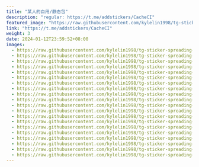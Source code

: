 ```yaml
---
title: "某人的自用/静态包"
description: "regular: https://t.me/addstickers/CacheCI"
featured_image: "https://raw.githubusercontent.com/kylelin1998/tg-sticker-spreading-worldwide-images/main/img/bf96dc0f-7278-4628-9b4b-3435216de82d.jpg"
link: "https://t.me/addstickers/CacheCI"
weight: 3
date: 2024-01-12T23:59:52+08:00
images:
  - https://raw.githubusercontent.com/kylelin1998/tg-sticker-spreading-worldwide-images/main/img/bf96dc0f-7278-4628-9b4b-3435216de82d.jpg
  - https://raw.githubusercontent.com/kylelin1998/tg-sticker-spreading-worldwide-images/main/img/5973babd-a0b5-4560-bb06-6b73dfce94bf.jpg
  - https://raw.githubusercontent.com/kylelin1998/tg-sticker-spreading-worldwide-images/main/img/b7624c7b-1c66-4558-afd7-5299660a4d2a.jpg
  - https://raw.githubusercontent.com/kylelin1998/tg-sticker-spreading-worldwide-images/main/img/fdd46ac6-8f9f-4320-9d9e-c3108bda4115.jpg
  - https://raw.githubusercontent.com/kylelin1998/tg-sticker-spreading-worldwide-images/main/img/71747885-aaa4-42e4-8bbc-ee3e823ebcc9.jpg
  - https://raw.githubusercontent.com/kylelin1998/tg-sticker-spreading-worldwide-images/main/img/d0030f1a-eb11-48d8-9308-1984727ec14a.jpg
  - https://raw.githubusercontent.com/kylelin1998/tg-sticker-spreading-worldwide-images/main/img/44a66d12-fa87-480b-8ccf-eb246d4f1de6.jpg
  - https://raw.githubusercontent.com/kylelin1998/tg-sticker-spreading-worldwide-images/main/img/7b5c1424-91a2-4282-8eee-cc788d20d4fd.jpg
  - https://raw.githubusercontent.com/kylelin1998/tg-sticker-spreading-worldwide-images/main/img/f1c215d2-6bec-4de4-a114-cbc2379f79a1.jpg
  - https://raw.githubusercontent.com/kylelin1998/tg-sticker-spreading-worldwide-images/main/img/c6494608-445a-4f46-be64-9c7152a24743.jpg
  - https://raw.githubusercontent.com/kylelin1998/tg-sticker-spreading-worldwide-images/main/img/46332dd6-4010-42e4-b23c-721a08755dff.jpg
  - https://raw.githubusercontent.com/kylelin1998/tg-sticker-spreading-worldwide-images/main/img/9aa43465-aef1-4734-9ede-6482876363db.jpg
  - https://raw.githubusercontent.com/kylelin1998/tg-sticker-spreading-worldwide-images/main/img/a60bbf08-9a35-4857-8edc-6dbf72779c3c.jpg
  - https://raw.githubusercontent.com/kylelin1998/tg-sticker-spreading-worldwide-images/main/img/2ac6e744-41d8-41db-9c6f-747b0d6858fb.jpg
  - https://raw.githubusercontent.com/kylelin1998/tg-sticker-spreading-worldwide-images/main/img/abd53164-ef13-4042-b6f4-6e8b771347e2.jpg
  - https://raw.githubusercontent.com/kylelin1998/tg-sticker-spreading-worldwide-images/main/img/8e0fc4cb-a50d-46ad-8b6d-36c53cb90156.jpg
  - https://raw.githubusercontent.com/kylelin1998/tg-sticker-spreading-worldwide-images/main/img/b32e3d05-fd3a-468a-9474-388b4cc42adc.jpg
  - https://raw.githubusercontent.com/kylelin1998/tg-sticker-spreading-worldwide-images/main/img/0e06a1e0-e8b4-44ef-bb1a-c749c8bc32ee.jpg
  - https://raw.githubusercontent.com/kylelin1998/tg-sticker-spreading-worldwide-images/main/img/c642475e-a5be-47b7-9669-261f2ac9f0d3.jpg
  - https://raw.githubusercontent.com/kylelin1998/tg-sticker-spreading-worldwide-images/main/img/ec00194c-4322-4977-ac7b-e63bdcefdcdc.jpg
---
```

